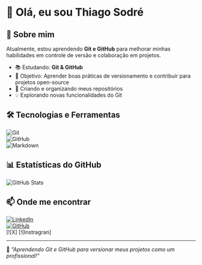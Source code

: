 
# 👋 Olá, eu sou Thiago Sodré  

## 🚀 Sobre mim  
Atualmente, estou aprendendo **Git e GitHub** para melhorar minhas habilidades em controle de versão e colaboração em projetos.  

- 📚 Estudando: **Git & GitHub**  
- 🎯 Objetivo: Aprender boas práticas de versionamento e contribuir para projetos open-source  
- 📂 Criando e organizando meus repositórios  
- 💡 Explorando novas funcionalidades do Git  

## 🛠️ Tecnologias e Ferramentas  
![Git](https://img.shields.io/badge/Git-F05032?style=for-the-badge&logo=git&logoColor=white)  
![GitHub](https://img.shields.io/badge/GitHub-181717?style=for-the-badge&logo=github&logoColor=white)  
![Markdown](https://img.shields.io/badge/Markdown-000000?style=for-the-badge&logo=markdown&logoColor=white)  

## 📊 Estatísticas do GitHub  
![GitHub Stats](https://github-readme-stats.vercel.app/api?username=seu-usuario&show_icons=true&theme=dark)  

## 📫 Onde me encontrar  
[![LinkedIn](https://img.shields.io/badge/LinkedIn-0077B5?style=for-the-badge&logo=linkedin&logoColor=white)](https://linkedin.com/in/seu-perfil)  
[![GitHub](https://img.shields.io/badge/GitHub-181717?style=for-the-badge&logo=github&logoColor=white)](https://github.com/seu-usuario)  
[![X]
[![Instragran]


---

🚀 *"Aprendendo Git e GitHub para versionar meus projetos como um profissional!"*  

